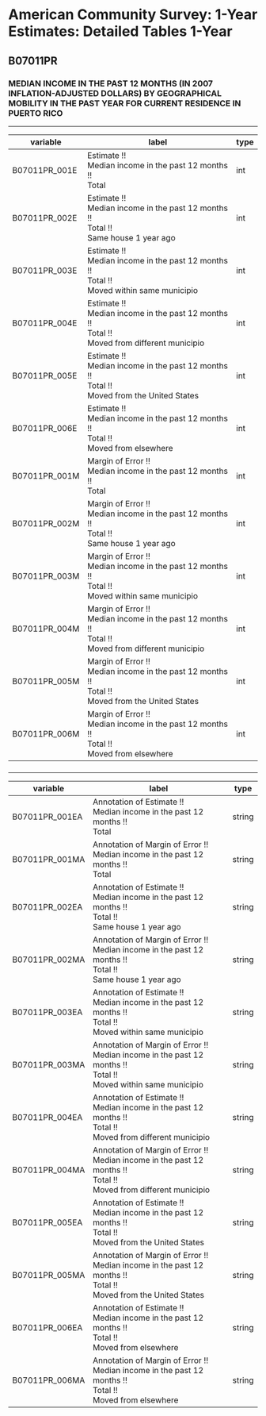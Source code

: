 # American Community Survey: 1-Year Estimates: Detailed Tables 1-Year

## B07011PR

### MEDIAN INCOME IN THE PAST 12 MONTHS (IN 2007 INFLATION-ADJUSTED DOLLARS) BY GEOGRAPHICAL MOBILITY IN THE PAST YEAR FOR CURRENT RESIDENCE IN PUERTO RICO

___

| variable | label | type |
| ----- | ----- | ----- |
| B07011PR_001E | Estimate !!<br>Median income in the past 12 months !!<br>Total | int |
| B07011PR_002E | Estimate !!<br>Median income in the past 12 months !!<br>Total !!<br>Same house 1 year ago | int |
| B07011PR_003E | Estimate !!<br>Median income in the past 12 months !!<br>Total !!<br>Moved within same municipio | int |
| B07011PR_004E | Estimate !!<br>Median income in the past 12 months !!<br>Total !!<br>Moved from different municipio | int |
| B07011PR_005E | Estimate !!<br>Median income in the past 12 months !!<br>Total !!<br>Moved from the United States | int |
| B07011PR_006E | Estimate !!<br>Median income in the past 12 months !!<br>Total !!<br>Moved from elsewhere | int |
| B07011PR_001M | Margin of Error !!<br>Median income in the past 12 months !!<br>Total | int |
| B07011PR_002M | Margin of Error !!<br>Median income in the past 12 months !!<br>Total !!<br>Same house 1 year ago | int |
| B07011PR_003M | Margin of Error !!<br>Median income in the past 12 months !!<br>Total !!<br>Moved within same municipio | int |
| B07011PR_004M | Margin of Error !!<br>Median income in the past 12 months !!<br>Total !!<br>Moved from different municipio | int |
| B07011PR_005M | Margin of Error !!<br>Median income in the past 12 months !!<br>Total !!<br>Moved from the United States | int |
| B07011PR_006M | Margin of Error !!<br>Median income in the past 12 months !!<br>Total !!<br>Moved from elsewhere | int |
### 

___

| variable | label | type |
| ----- | ----- | ----- |
| B07011PR_001EA | Annotation of Estimate !!<br>Median income in the past 12 months !!<br>Total | string |
| B07011PR_001MA | Annotation of Margin of Error !!<br>Median income in the past 12 months !!<br>Total | string |
| B07011PR_002EA | Annotation of Estimate !!<br>Median income in the past 12 months !!<br>Total !!<br>Same house 1 year ago | string |
| B07011PR_002MA | Annotation of Margin of Error !!<br>Median income in the past 12 months !!<br>Total !!<br>Same house 1 year ago | string |
| B07011PR_003EA | Annotation of Estimate !!<br>Median income in the past 12 months !!<br>Total !!<br>Moved within same municipio | string |
| B07011PR_003MA | Annotation of Margin of Error !!<br>Median income in the past 12 months !!<br>Total !!<br>Moved within same municipio | string |
| B07011PR_004EA | Annotation of Estimate !!<br>Median income in the past 12 months !!<br>Total !!<br>Moved from different municipio | string |
| B07011PR_004MA | Annotation of Margin of Error !!<br>Median income in the past 12 months !!<br>Total !!<br>Moved from different municipio | string |
| B07011PR_005EA | Annotation of Estimate !!<br>Median income in the past 12 months !!<br>Total !!<br>Moved from the United States | string |
| B07011PR_005MA | Annotation of Margin of Error !!<br>Median income in the past 12 months !!<br>Total !!<br>Moved from the United States | string |
| B07011PR_006EA | Annotation of Estimate !!<br>Median income in the past 12 months !!<br>Total !!<br>Moved from elsewhere | string |
| B07011PR_006MA | Annotation of Margin of Error !!<br>Median income in the past 12 months !!<br>Total !!<br>Moved from elsewhere | string |

